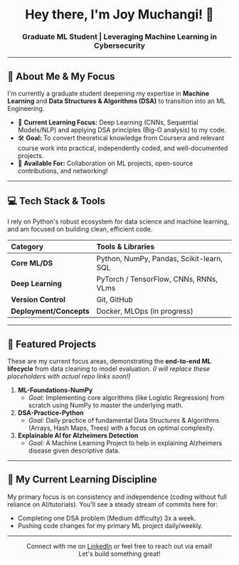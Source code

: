 <div align="center">
  <h1>Hey there, I'm Joy Muchangi! 👋</h1>
  <h3>Graduate ML Student | Leveraging Machine Learning in Cybersecurity</h3>
</div>

---

## 🚀 About Me & My Focus

I'm currently a graduate student deepening my expertise in **Machine Learning** and **Data Structures & Algorithms (DSA)** to transition into an ML Engineering.

-   🧠 **Current Learning Focus:** Deep Learning (CNNs, Sequential Models/NLP) and applying DSA principles (Big-O analysis) to my code.
-   🛠️ **Goal:** To convert theoretical knowledge from Coursera and relevant course work into practical, independently coded, and well-documented projects.
-   📍 **Available For:** Collaboration on ML projects, open-source contributions, and networking!

---

## 💻 Tech Stack & Tools

I rely on Python's robust ecosystem for data science and machine learning, and am focused on building clean, efficient code.

| Category | Tools & Libraries |
| :--- | :--- |
| **Core ML/DS** | Python, NumPy, Pandas, Scikit-learn, SQL |
| **Deep Learning** | PyTorch / TensorFlow, CNNs, RNNs, VLms |
| **Version Control** | Git, GitHub |
| **Deployment/Concepts** | Docker, MLOps (in progress) |

---

## 📌 Featured Projects

These are my current focus areas, demonstrating the **end-to-end ML lifecycle** from data cleaning to model evaluation. *(I will replace these placeholders with actual repo links soon!)*

1.  **ML-Foundations-NumPy**
    * *Goal:* Implementing core algorithms (like Logistic Regression) from scratch using NumPy to master the underlying math.
2.  **DSA-Practice-Python**
    * *Goal:* Daily practice of fundamental Data Structures & Algorithms (Arrays, Hash Maps, Trees) with a focus on optimal complexity.
3.  **Explainable AI for Alzheimers Detection**
    * *Goal:* A Machine Learning Project to help in explaining Alzheimers disease given descriptive data.

---

## 🌱 My Current Learning Discipline

My primary focus is on consistency and independence (coding without full reliance on AI/tutorials). You'll see a steady stream of commits here for:

-   Completing one DSA problem (Medium difficulty) 3x a week.
-   Pushing code changes for my primary ML project daily/weekly.

---

<div align="center">
  <p>Connect with me on <a href="https://www.linkedin.com/in/joy-muchangi/">LinkedIn</a> or feel free to reach out via email! <br> Let's build something great!</p>
</div>

